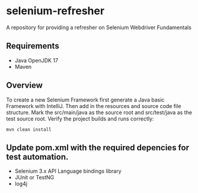 # selenium-refresher
A repository for providing a refresher on Selenium Webdriver Fundamentals

## Requirements
- Java OpenJDK 17
- Maven

## Overview
To create a new Selenium Framework first generate a Java basic Framework with IntelliJ. Then add in the resources and source code file structure.
Mark the src/main/java as the source root and src/test/java as the test source root.
Verify the project builds and runs correctly:
```
mvn clean install
```

## Update pom.xml with the required depencies for test automation.
- Selenium 3.x API Language bindings library
- JUnit or TestNG
- log4j


